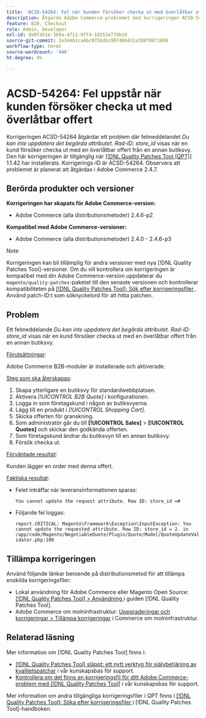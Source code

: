 ```yaml
---
title: 'ACSD-54264: Fel när kunden försöker checka ut med överlåtbar offert'
description: Åtgärda Adobe Commerce-problemet med korrigeringen ACSD-54264 där felmeddelandet"Du kan inte uppdatera det begärda attributet" visas. Rad-ID:store_id" visas när en kund försöker checka ut med en överlåtbar offert från en annan butiksvy.
feature: B2B, Checkout
role: Admin, Developer
exl-id: de8f451e-3b0a-4721-9ff4-18553477db1d
source-git-commit: 2e344b1ca4bc075bdbc9074bb431a398f0871698
workflow-type: tm+mt
source-wordcount: '446'
ht-degree: 0%

---
```


# ACSD-54264: Fel uppstår när kunden försöker checka ut med överlåtbar offert

Korrigeringen ACSD-54264 åtgärdar ett problem där felmeddelandet *Du kan inte uppdatera det begärda attributet. Rad-ID: store_id* visas när en kund försöker checka ut med en överlåtbar offert från en annan butiksvy. Den här korrigeringen är tillgänglig när [[!DNL Quality Patches Tool (QPT)]](/help/announcements/adobe-commerce-announcements/magento-quality-patches-released-new-tool-to-self-serve-quality-patches.md) 1.1.42 har installerats. Korrigerings-ID är ACSD-54264. Observera att problemet är planerat att åtgärdas i Adobe Commerce 2.4.7.

## Berörda produkter och versioner

**Korrigeringen har skapats för Adobe Commerce-version:**

* Adobe Commerce (alla distributionsmetoder) 2.4.6-p2

**Kompatibel med Adobe Commerce-versioner:**

* Adobe Commerce (alla distributionsmetoder) 2.4.0 - 2.4.6-p3

>[!NOTE]
>
>Korrigeringen kan bli tillämplig för andra versioner med nya [!DNL Quality Patches Tool]-versioner. Om du vill kontrollera om korrigeringen är kompatibel med din Adobe Commerce-version uppdaterar du `magento/quality-patches`-paketet till den senaste versionen och kontrollerar kompatibiliteten på [[!DNL Quality Patches Tool]: Sök efter korrigeringsfiler ](https://experienceleague.adobe.com/tools/commerce-quality-patches/index.html). Använd patch-ID:t som söknyckelord för att hitta patchen.

## Problem

Ett felmeddelande *Du kan inte uppdatera det begärda attributet. Rad-ID: store_id* visas när en kund försöker checka ut med en överlåtbar offert från en annan butiksvy.

<u>Förutsättningar</u>:

Adobe Commerce B2B-moduler är installerade och aktiverade.

<u>Steg som ska återskapas</u>:

1. Skapa ytterligare en butiksvy för standardwebbplatsen.
1. Aktivera *[!UICONTROL B2B Quote]* i konfigurationen.
1. Logga in som företagskund i någon av butiksvyerna.
1. Lägg till en produkt i *[!UICONTROL Shopping Cart]*.
1. Skicka offerten för granskning.
1. Som administratör går du till **[!UICONTROL Sales]** > **[!UICONTROL Quotes]** och skickar den godkända offerten.
1. Som företagskund ändrar du butiksvyn till en annan butiksvy.
1. Försök checka ut.

<u>Förväntade resultat</u>:

Kunden lägger en order med denna offert.

<u>Faktiska resultat</u>:

* Felet inträffar när leveransinformationen sparas:

  `You cannot update the request attribute. Row ID: store_id =#`

* Följande fel loggas:

  `report.CRITICAL: Magento\Framework\Exception\InputException: You cannot update the requested attribute. Row ID: store_id = 2. in /app/code/Magento/NegotiableQuote/Plugin/Quote/Model/QuoteUpdateValidator.php:100`

## Tillämpa korrigeringen

Använd följande länkar beroende på distributionsmetod för att tillämpa enskilda korrigeringsfiler:

* Lokal användning för Adobe Commerce eller Magento Open Source: [[!DNL Quality Patches Tool] > Användning ](https://experienceleague.adobe.com/docs/commerce-operations/tools/quality-patches-tool/usage.html) i guiden [!DNL Quality Patches Tool].
* Adobe Commerce om molninfrastruktur: [Uppgraderingar och korrigeringar > Tillämpa korrigeringar](https://experienceleague.adobe.com/docs/commerce-cloud-service/user-guide/develop/upgrade/apply-patches.html) i Commerce om molninfrastruktur.

## Relaterad läsning

Mer information om [!DNL Quality Patches Tool] finns i:

* [[!DNL Quality Patches Tool] släppt: ett nytt verktyg för självbetjäning av kvalitetspatchar](/help/announcements/adobe-commerce-announcements/magento-quality-patches-released-new-tool-to-self-serve-quality-patches.md) i vår kunskapsbas för support.
* [Kontrollera om det finns en korrigeringsfil för ditt Adobe Commerce-problem med  [!DNL Quality Patches Tool]](/help/support-tools/patches-available-in-qpt-tool/check-patch-for-magento-issue-with-magento-quality-patches.md) i vår kunskapsbas för support.

Mer information om andra tillgängliga korrigeringsfiler i QPT finns i [[!DNL Quality Patches Tool]: Söka efter korrigeringsfiler ](https://experienceleague.adobe.com/tools/commerce-quality-patches/index.html) i [!DNL Quality Patches Tool]-handboken.
